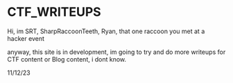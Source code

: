 # CTF_WRITEUPS

Hi, im SRT, SharpRaccoonTeeth, Ryan, that one raccoon you met at a hacker event 

anyway, this site is in development, im going to try and do more writeups for CTF content 
or Blog content, i dont know.

11/12/23 